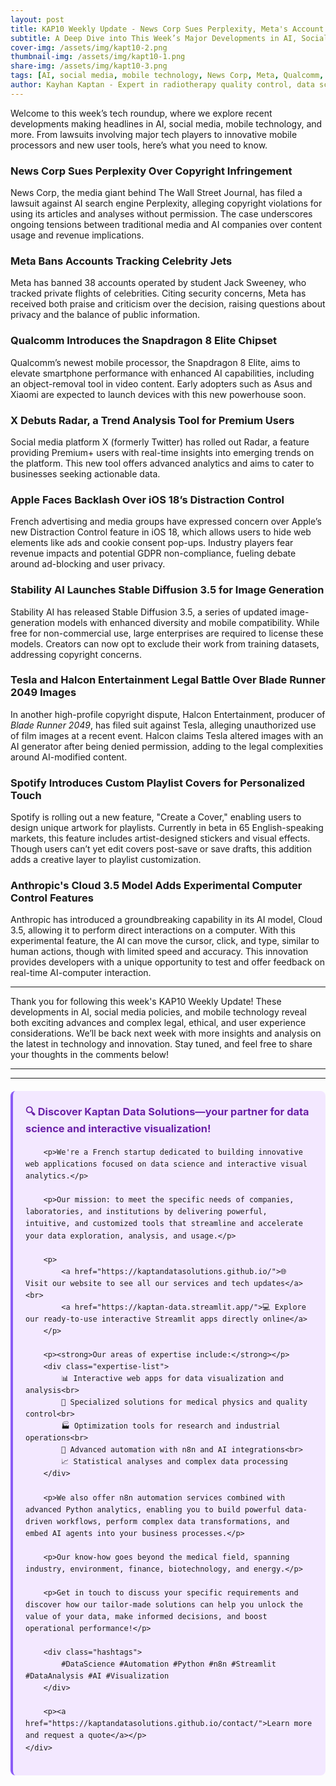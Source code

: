 ```yaml
---
layout: post
title: KAP10 Weekly Update - News Corp Sues Perplexity, Meta's Account Ban, and Qualcomm’s New Snapdragon
subtitle: A Deep Dive into This Week’s Major Developments in AI, Social Media, and Mobile Tech
cover-img: /assets/img/kapt10-2.png
thumbnail-img: /assets/img/kapt10-1.png
share-img: /assets/img/kapt10-3.png
tags: [AI, social media, mobile technology, News Corp, Meta, Qualcomm, Perplexity, Apple, Stability AI]
author: Kayhan Kaptan - Expert in radiotherapy quality control, data science and automation
---
```


Welcome to this week’s tech roundup, where we explore recent developments making headlines in AI, social media, mobile technology, and more. From lawsuits involving major tech players to innovative mobile processors and new user tools, here’s what you need to know.

### News Corp Sues Perplexity Over Copyright Infringement
News Corp, the media giant behind The Wall Street Journal, has filed a lawsuit against AI search engine Perplexity, alleging copyright violations for using its articles and analyses without permission. The case underscores ongoing tensions between traditional media and AI companies over content usage and revenue implications.

### Meta Bans Accounts Tracking Celebrity Jets
Meta has banned 38 accounts operated by student Jack Sweeney, who tracked private flights of celebrities. Citing security concerns, Meta has received both praise and criticism over the decision, raising questions about privacy and the balance of public information.

### Qualcomm Introduces the Snapdragon 8 Elite Chipset
Qualcomm’s newest mobile processor, the Snapdragon 8 Elite, aims to elevate smartphone performance with enhanced AI capabilities, including an object-removal tool in video content. Early adopters such as Asus and Xiaomi are expected to launch devices with this new powerhouse soon.

### X Debuts Radar, a Trend Analysis Tool for Premium Users
Social media platform X (formerly Twitter) has rolled out Radar, a feature providing Premium+ users with real-time insights into emerging trends on the platform. This new tool offers advanced analytics and aims to cater to businesses seeking actionable data.

### Apple Faces Backlash Over iOS 18’s Distraction Control
French advertising and media groups have expressed concern over Apple’s new Distraction Control feature in iOS 18, which allows users to hide web elements like ads and cookie consent pop-ups. Industry players fear revenue impacts and potential GDPR non-compliance, fueling debate around ad-blocking and user privacy.

### Stability AI Launches Stable Diffusion 3.5 for Image Generation
Stability AI has released Stable Diffusion 3.5, a series of updated image-generation models with enhanced diversity and mobile compatibility. While free for non-commercial use, large enterprises are required to license these models. Creators can now opt to exclude their work from training datasets, addressing copyright concerns.

### Tesla and Halcon Entertainment Legal Battle Over Blade Runner 2049 Images
In another high-profile copyright dispute, Halcon Entertainment, producer of *Blade Runner 2049*, has filed suit against Tesla, alleging unauthorized use of film images at a recent event. Halcon claims Tesla altered images with an AI generator after being denied permission, adding to the legal complexities around AI-modified content.


### Spotify Introduces Custom Playlist Covers for Personalized Touch
Spotify is rolling out a new feature, "Create a Cover," enabling users to design unique artwork for playlists. Currently in beta in 65 English-speaking markets, this feature includes artist-designed stickers and visual effects. Though users can’t yet edit covers post-save or save drafts, this addition adds a creative layer to playlist customization.

### Anthropic's Cloud 3.5 Model Adds Experimental Computer Control Features
Anthropic has introduced a groundbreaking capability in its AI model, Cloud 3.5, allowing it to perform direct interactions on a computer. With this experimental feature, the AI can move the cursor, click, and type, similar to human actions, though with limited speed and accuracy. This innovation provides developers with a unique opportunity to test and offer feedback on real-time AI-computer interaction.

---

Thank you for following this week's KAP10 Weekly Update! These developments in AI, social media policies, and mobile technology reveal both exciting advances and complex legal, ethical, and user experience considerations. We’ll be back next week with more insights and analysis on the latest in technology and innovation. Stay tuned, and feel free to share your thoughts in the comments below!

---

---


<html lang="fr">
<head>
    <meta charset="UTF-8">
    <meta name="viewport" content="width=device-width, initial-scale=1.0">
    <title>Kaptan Data Solutions</title>
    <style>
        .citation {
            background-color: #f3e8ff;
            border-left: 4px solid #8b5cf6;
            padding: 20px;
            margin: 20px 0;
            border-radius: 8px;
            font-family: -apple-system, BlinkMacSystemFont, 'Segoe UI', Roboto, sans-serif;
            line-height: 1.6;
        }
        .citation h3 {
            color: #6b21a8;
            margin-top: 0;
        }
        .citation a {
            color: #7c3aed;
            text-decoration: none;
        }
        .citation a:hover {
            text-decoration: underline;
        }
        .expertise-list {
            margin: 15px 0;
        }
        .hashtags {
            font-weight: bold;
            color: #7c3aed;
            margin-top: 15px;
        }
    </style>
</head>
<body>
    <div class="citation">
        <h3>🔍 Discover Kaptan Data Solutions—your partner for data science and interactive visualization!</h3>
        
        <p>We're a French startup dedicated to building innovative web applications focused on data science and interactive visual analytics.</p>
        
        <p>Our mission: to meet the specific needs of companies, laboratories, and institutions by delivering powerful, intuitive, and customized tools that streamline and accelerate your data exploration, analysis, and usage.</p>
        
        <p>
            <a href="https://kaptandatasolutions.github.io/">🌐 Visit our website to see all our services and tech updates</a><br>
            <a href="https://kaptan-data.streamlit.app/">💻 Explore our ready-to-use interactive Streamlit apps directly online</a>
        </p>
        
        <p><strong>Our areas of expertise include:</strong></p>
        <div class="expertise-list">
            📊 Interactive web apps for data visualization and analysis<br>
            🔬 Specialized solutions for medical physics and quality control<br>
            🏭 Optimization tools for research and industrial operations<br>
            🤖 Advanced automation with n8n and AI integrations<br>
            📈 Statistical analyses and complex data processing
        </div>
        
        <p>We also offer n8n automation services combined with advanced Python analytics, enabling you to build powerful data-driven workflows, perform complex data transformations, and embed AI agents into your business processes.</p>
        
        <p>Our know-how goes beyond the medical field, spanning industry, environment, finance, biotechnology, and energy.</p>
        
        <p>Get in touch to discuss your specific requirements and discover how our tailor-made solutions can help you unlock the value of your data, make informed decisions, and boost operational performance!</p>
        
        <div class="hashtags">
            #DataScience #Automation #Python #n8n #Streamlit #DataAnalysis #AI #Visualization
        </div>
        
        <p><a href="https://kaptandatasolutions.github.io/contact/">Learn more and request a quote</a></p>
    </div>
</body>
</html>